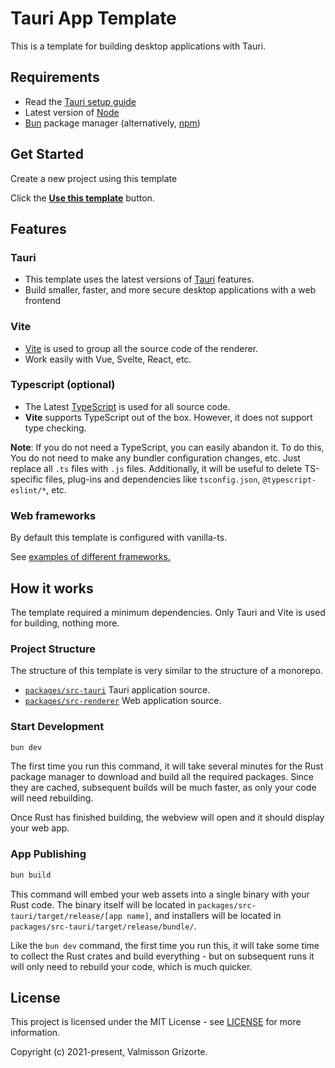 # Tauri App Template

This is a template for building desktop applications with Tauri.

## Requirements

* Read the [Tauri setup guide][tauri-docs]
* Latest version of [Node][nodejs]
* [Bun][bun] package manager (alternatively, [npm][npm])

## Get Started

Create a new project using this template

Click the **[Use this template][generate]** button.

## Features

### Tauri
- This template uses the latest versions of [Tauri][tauri] features.
- Build smaller, faster, and more secure desktop applications with a web frontend

### Vite
- [Vite][vite] is used to group all the source code of the renderer.
- Work easily with Vue, Svelte, React, etc.

### Typescript (optional)
- The Latest [TypeScript][typescript] is used for all source code.
- **Vite** supports TypeScript out of the box. However, it does not support type checking.

**Note**: If you do not need a TypeScript, you can easily abandon it. To do this, You do not need to make any bundler configuration changes, etc. Just replace all `.ts` files with `.js` files. Additionally, it will be useful to delete TS-specific files, plug-ins and dependencies like `tsconfig.json`, `@typescript-eslint/*`, etc.

### Web frameworks

By default this template is configured with vanilla-ts.

See [examples of different frameworks.][vite-templates]

## How it works

The template required a minimum dependencies. Only Tauri and Vite is used for building, nothing more.

### Project Structure

The structure of this template is very similar to the structure of a monorepo.

- [`packages/src-tauri`][src-tauri] Tauri application source.
- [`packages/src-renderer`][src-renderer] Web application source.

### Start Development

```bash
bun dev
```

The first time you run this command, it will take several minutes for the Rust package manager to download and build all the required packages. Since they are cached, subsequent builds will be much faster, as only your code will need rebuilding.

Once Rust has finished building, the webview will open and it should display your web app.

### App Publishing

```bash
bun build
```

This command will embed your web assets into a single binary with your Rust code. The binary itself will be located in `packages/src-tauri/target/release/[app name]`, and installers will be located in `packages/src-tauri/target/release/bundle/`.

Like the `bun dev` command, the first time you run this, it will take some time to collect the Rust crates and build everything - but on subsequent runs it will only need to rebuild your code, which is much quicker.

## License

This project is licensed under the MIT License - see [LICENSE][license] for more information.

Copyright (c) 2021-present, Valmisson Grizorte.


[tauri]: https://github.com/tauri-apps/tauri
[tauri-docs]: https://tauri.studio/en/docs/getting-started/intro/#setting-up-your-environment
[vite]: https://github.com/vitejs/vite
[vite-templates]: https://github.com/vitejs/vite/tree/main/packages/create-vite
[typescript]: https://github.com/microsoft/TypeScript
[nodejs]: https://nodejs.org/
[bun]: https://bun.com/
[npm]: https://www.npmjs.com/
[license]: https://github.com/valmisson/tauri-app-template/blob/main/LICENSE
[src-tauri]: https://github.com/valmisson/tauri-app-template/tree/main/packages/src-tauri
[src-renderer]: https://github.com/valmisson/tauri-app-template/tree/main/packages/src-renderer
[generate]: https://github.com/valmisson/tauri-app-template/generate
